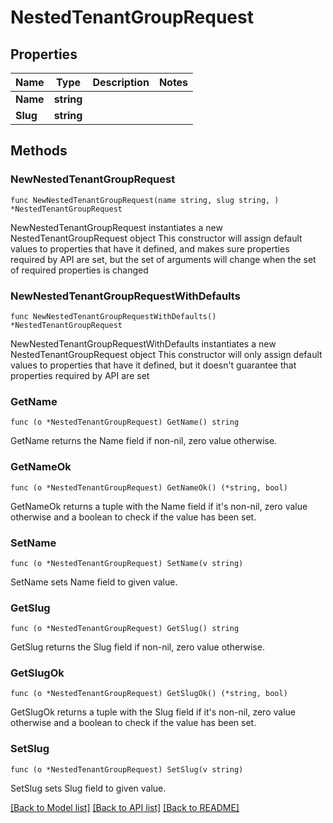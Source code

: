 # NestedTenantGroupRequest

## Properties

Name | Type | Description | Notes
------------ | ------------- | ------------- | -------------
**Name** | **string** |  | 
**Slug** | **string** |  | 

## Methods

### NewNestedTenantGroupRequest

`func NewNestedTenantGroupRequest(name string, slug string, ) *NestedTenantGroupRequest`

NewNestedTenantGroupRequest instantiates a new NestedTenantGroupRequest object
This constructor will assign default values to properties that have it defined,
and makes sure properties required by API are set, but the set of arguments
will change when the set of required properties is changed

### NewNestedTenantGroupRequestWithDefaults

`func NewNestedTenantGroupRequestWithDefaults() *NestedTenantGroupRequest`

NewNestedTenantGroupRequestWithDefaults instantiates a new NestedTenantGroupRequest object
This constructor will only assign default values to properties that have it defined,
but it doesn't guarantee that properties required by API are set

### GetName

`func (o *NestedTenantGroupRequest) GetName() string`

GetName returns the Name field if non-nil, zero value otherwise.

### GetNameOk

`func (o *NestedTenantGroupRequest) GetNameOk() (*string, bool)`

GetNameOk returns a tuple with the Name field if it's non-nil, zero value otherwise
and a boolean to check if the value has been set.

### SetName

`func (o *NestedTenantGroupRequest) SetName(v string)`

SetName sets Name field to given value.


### GetSlug

`func (o *NestedTenantGroupRequest) GetSlug() string`

GetSlug returns the Slug field if non-nil, zero value otherwise.

### GetSlugOk

`func (o *NestedTenantGroupRequest) GetSlugOk() (*string, bool)`

GetSlugOk returns a tuple with the Slug field if it's non-nil, zero value otherwise
and a boolean to check if the value has been set.

### SetSlug

`func (o *NestedTenantGroupRequest) SetSlug(v string)`

SetSlug sets Slug field to given value.



[[Back to Model list]](../README.md#documentation-for-models) [[Back to API list]](../README.md#documentation-for-api-endpoints) [[Back to README]](../README.md)


